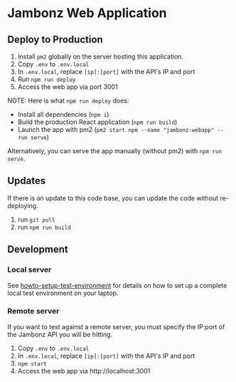 # Jambonz Web Application

## Deploy to Production

  1. Install `pm2` globally on the server hosting this application.
  2. Copy `.env` to `.env.local`
  3. In `.env.local`, replace `[ip]:[port]` with the API's IP and port
  4. Run `npm run deploy`
  5. Access the web app via port 3001

NOTE: Here is what `npm run deploy` does:

  - Install all dependencies (`npm i`)
  - Build the production React application (`npm run build`)
  - Launch the app with pm2 (`pm2 start npm --name "jambonz-webapp" -- run serve`)

Alternatively, you can serve the app manually (without pm2) with `npm run serve`.

## Updates

If there is an update to this code base, you can update the code without re-deploying.

  1. run `git pull`
  2. run `npm run build`

## Development

### Local server
See [howto-setup-test-environment](./howto-setup-test-environment.md) for details on how to set up a complete local test environment on your laptop.

### Remote server
If you want to test against a remote server, you must specify the IP:port of the Jambonz API you will be hitting.

  1. Copy `.env` to `.env.local`
  2. In `.env.local`, replace `[ip]:[port]` with the API's IP and port
  3. `npm start`
  4. Access the web app via http://localhost:3001
